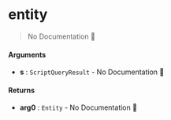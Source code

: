 # entity

> No Documentation 🚧

#### Arguments

- **s** : `ScriptQueryResult` \- No Documentation 🚧

#### Returns

- **arg0** : `Entity` \- No Documentation 🚧